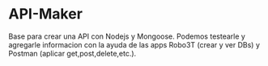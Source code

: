 # API-Maker
Base para crear una API con Nodejs y Mongoose. Podemos testearle y agregarle informacion con la ayuda de las apps Robo3T (crear y ver DBs) y Postman (aplicar get,post,delete,etc.).
